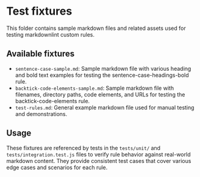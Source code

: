 # Test fixtures

This folder contains sample markdown files and related assets used for testing markdownlint custom rules.

## Available fixtures

- `sentence-case-sample.md`: Sample markdown file with various heading and bold text examples for testing the sentence-case-headings-bold rule.
- `backtick-code-elements-sample.md`: Sample markdown file with filenames, directory paths, code elements, and URLs for testing the backtick-code-elements rule.
- `test-rules.md`: General example markdown file used for manual testing and demonstrations.

## Usage

These fixtures are referenced by tests in the `tests/unit/` and `tests/integration.test.js` files to verify rule behavior against real-world markdown content. They provide consistent test cases that cover various edge cases and scenarios for each rule.

